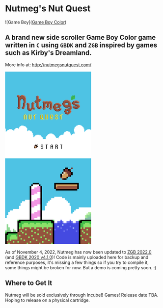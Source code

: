 # Nutmeg's Nut Quest
![Game Boy]([Game Boy Color](https://img.shields.io/badge/Platform-Game%20Boy%20Color-brightgreen))

## A brand new side scroller Game Boy Color game written in `C` using `GBDK` and `ZGB` inspired by games such as Kirby's Dreamland.

More info at: http://nutmegsnutquest.com/

![](https://github.com/esotericsean/nutmegs-nut-quest/blob/main/images/title_v1_small.gif) ![](https://github.com/esotericsean/nutmegs-nut-quest/blob/main/images/nutmeg_scene1_small.gif)

As of November 4, 2022, Nutmeg has now been updated to [ZGB 2022.0](https://github.com/Zal0/ZGB) (and [GBDK 2020 v4.1.0](https://github.com/gbdk-2020/gbdk-2020))! Code is mainly uploaded here for backup and reference purposes, it's missing a few things so if you try to compile it, some things might be broken for now. But a demo is coming pretty soon. :)

## Where to Get It

Nutmeg will be sold exclusively through Incube8 Games! Release date TBA. Hoping to release on a physical cartridge.
